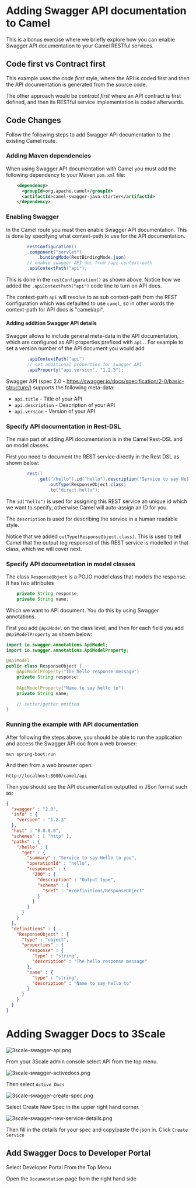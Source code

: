 # Adding Swagger API documentation to Camel

This is a bonus exercise where we briefly explore how you can enable Swagger API documentation
to your Camel RESTful services. 

## Code first vs Contract first

This example uses the _code first_ style, where the API is coded first and then the API documentation is generated from the source code.

The other approach would be _contract first_ where an API contract is first defined,
and then its RESTful service implementation is coded afterwards.

## Code Changes

Follow the following steps to add Swagger API documentation to the existing Camel route.
 
### Adding Maven dependencies

When using Swagger API documentation with Camel you must add the following dependency to your Maven `pom.xml` file:

```xml
    <dependency>
      <groupId>org.apache.camel</groupId>
      <artifactId>camel-swagger-java-starter</artifactId>
    </dependency>
```

### Enabling Swagger

In the Camel route you must then enable Swagger API documentation.
This is done by specifying what context-path to use for the API documentation.

```java
        restConfiguration()
        .component("servlet")
    		.bindingMode(RestBindingMode.json)
        // enable swagger API doc from /api context-path
        .apiContextPath("api");
```

This is done in the `restConfiguration()` as shown above. Notice how
we added the `.apiContextPath("api")` code line to turn on API docs.

The context-path `api` will resolve to as sub context-path from the REST configuration
which was defaulted to use `camel`, so in other words the context-path for API docs is "camel/api".

#### Adding addition Swagger API details

Swagger allows to include general meta-data in the API documentation, which
are configured as API properties prefixed with `api.`. For example to set
a version number of the API document you would add

```java
        .apiContextPath("api")
        // set additional properties for swagger API
        .apiProperty("api.version", "1.2.3");
```

Swagger API (spec 2.0 - https://swagger.io/docs/specification/2-0/basic-structure/)
supports the following meta-data:

- `api.title` - Title of your API
- `api.description` - Description of your API
- `api.version` - Version of your API

### Specify API documentation in Rest-DSL

The main part of adding API documentation is in the Camel Rest-DSL and on model classes.

First you need to document the REST service directly in the Rest DSL as shown below:

```java
        rest()
        	.get("/hello").id("hello").description("Service to say Hello to you")
                .outType(ResponseObject.class)
    	    	.to("direct:hello");
```

The `id("hello")` is used for assigning this REST service an unique id which we want to specify, otherwise Camel will
auto-assign an ID for you.

The `description` is used for describing the service in a human readable style.

Notice that we added `outType(ResponseObject.class)`. This is used to
tell Camel that the output (eg response) of this REST service is modelled
in that class, which we will cover next.

### Specify API documentation in model classes

The class `ResponseObject` is a POJO model class that models the response.
It has two attributes

```java
	private String response;
	private String name;
``` 

Which we want to API document. You do this by using Swagger annotations.

First you add `@ApiModel` on the class level, and then for each field you
add `@ApiModelProperty` as shown below:

```java
import io.swagger.annotations.ApiModel;
import io.swagger.annotations.ApiModelProperty;

@ApiModel
public class ResponseObject { 
    @ApiModelProperty("The hello response message")
    private String response;
    
    @ApiModelProperty("Name to say hello to")
    private String name;

    // setter/getter omitted
}
```

### Running the example with API documentation

After following the steps above, you should be able to run the application
and access the Swagger API doc from a web browser:

    mvn spring-boot:run
    
And then from a web browser open:

    http://localhost:8080/camel/api
    
Then you should see the API documentation outputted in JSon format such as:
```json
{
  "swagger" : "2.0",
  "info" : {
    "version" : "1.2.3"
  },
  "host" : "0.0.0.0",
  "schemes" : [ "http" ],
  "paths" : {
    "/hello" : {
      "get" : {
        "summary" : "Service to say Hello to you",
        "operationId" : "hello",
        "responses" : {
          "200" : {
            "description" : "Output type",
            "schema" : {
              "$ref" : "#/definitions/ResponseObject"
            }
          }
        }
      }
    }
  },
  "definitions" : {
    "ResponseObject" : {
      "type" : "object",
      "properties" : {
        "response" : {
          "type" : "string",
          "description" : "The hello response message"
        },
        "name" : {
          "type" : "string",
          "description" : "Name to say hello to"
        }
      }
    }
  }
}
```    
# Adding Swagger Docs to 3Scale

![3scale-swagger-api.png](./../images/04-lab-images/3scale-swagger-api.png)

From your 3Scale admin console select API from the top menu. 

![3scale-swagger-activedocs.png](./../images/04-lab-images/3scale-swagger-activedocs.png)

Then select `Active Docs`

![3scale-swagger-create-spec.png](./../images/04-lab-images/3scale-swagger-create-spec.png)

Select Create New Spec in the upper right hand corner. 

![3scale-swagger-new-service-details.png](./../images/04-lab-images/3scale-swagger-new-service-details.png)

Then fill in the details for your spec and copy/paste the json in. Click `Create Service`

## Add Swagger Docs to Developer Portal

Select Developer Portal From the Top Menu

Open the `Documentation` page from the right hand side

<TODO put instructions on adding the active docs>

